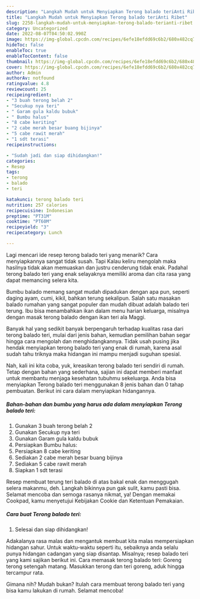 ```yaml
---
description: "Langkah Mudah untuk Menyiapkan Terong balado teriAnti Ribet"
title: "Langkah Mudah untuk Menyiapkan Terong balado teriAnti Ribet"
slug: 2258-langkah-mudah-untuk-menyiapkan-terong-balado-terianti-ribet
category: Uncategorized
date: 2022-08-07T04:50:02.990Z
image: https://img-global.cpcdn.com/recipes/6efe18efdd69c6b2/680x482cq70/terong-balado-teri-foto-resep-utama.jpg
hideToc: false
enableToc: true
enableTocContent: false
thumbnail: https://img-global.cpcdn.com/recipes/6efe18efdd69c6b2/680x482cq70/terong-balado-teri-foto-resep-utama.jpg
cover: https://img-global.cpcdn.com/recipes/6efe18efdd69c6b2/680x482cq70/terong-balado-teri-foto-resep-utama.jpg
author: Admin
authorAv: notfound
ratingvalue: 4.8
reviewcount: 25
recipeingredient:
- "3 buah terong belah 2"
- "Secukup nya teri"
- " Garam gula kaldu bubuk"
- " Bumbu halus"
- "8 cabe keriting"
- "2 cabe merah besar buang bijinya"
- "5 cabe rawit merah"
- "1 sdt terasi"
recipeinstructions:

- "Sudah jadi dan siap dihidangkan!"
categories:
- Resep
tags:
- terong
- balado
- teri

katakunci: terong balado teri 
nutrition: 257 calories
recipecuisine: Indonesian
preptime: "PT31M"
cooktime: "PT60M"
recipeyield: "3"
recipecategory: Lunch

---
```



Lagi mencari ide resep terong balado teri yang menarik? Cara menyiapkannya sangat tidak susah. Tapi Kalau keliru mengolah maka hasilnya tidak akan memuaskan dan justru cenderung tidak enak. Padahal terong balado teri yang enak selayaknya memiliki aroma dan cita rasa yang dapat memancing selera kita.


Bumbu balado memang sangat mudah dipadukan dengan apa pun, seperti daging ayam, cumi, kikil, bahkan terung sekalipun. Salah satu masakan balado rumahan yang sangat populer dan mudah dibuat adalah balado teri terung. Ibu bisa menambahkan ikan dalam menu harian keluarga, misalnya dengan masak terong balado dengan ikan teri ala Maggi.

Banyak hal yang sedikit banyak berpengaruh terhadap kualitas rasa dari terong balado teri, mulai dari jenis bahan, kemudian pemilihan bahan segar hingga cara mengolah dan menghidangkannya. Tidak usah pusing jika hendak menyiapkan terong balado teri yang enak di rumah, karena asal sudah tahu triknya maka hidangan ini mampu menjadi suguhan spesial.


Nah, kali ini kita coba, yuk, kreasikan terong balado teri sendiri di rumah. Tetap dengan bahan yang sederhana, sajian ini dapat memberi manfaat untuk membantu menjaga kesehatan tubuhmu sekeluarga. Anda bisa menyiapkan Terong balado teri menggunakan 8 jenis bahan dan 0 tahap pembuatan. Berikut ini cara dalam menyiapkan hidangannya.

<!--inarticleads1-->

##### Bahan-bahan dan bumbu yang harus ada dalam menyiapkan Terong balado teri:

1. Gunakan 3 buah terong belah 2
1. Gunakan Secukup nya teri
1. Gunakan  Garam gula kaldu bubuk
1. Persiapkan  Bumbu halus:
1. Persiapkan 8 cabe keriting
1. Sediakan 2 cabe merah besar buang bijinya
1. Sediakan 5 cabe rawit merah
1. Siapkan 1 sdt terasi


Resep membuat terung teri balado di atas bakal enak dan menggugah selera makanmu, deh. Langkah bikinnya pun gak sulit, kamu pasti bisa. Selamat mencoba dan semoga rasanya nikmat, ya! Dengan memakai Cookpad, kamu menyetujui Kebijakan Cookie dan Ketentuan Pemakaian. 

<!--inarticleads2-->

##### Cara buat Terong balado teri:


1. Selesai dan siap dihidangkan!

Adakalanya rasa malas dan mengantuk membuat kita malas mempersiapkan hidangan sahur. Untuk waktu-waktu seperti itu, sebaiknya anda selalu punya hidangan cadangan yang siap disantap. Misalnya; resep balado teri yang kami sajikan berikut ini. Cara memasak terong balado teri: Goreng terong setengah matang. Masukkan terong dan teri goreng, aduk hingga tercampur rata. 

Gimana nih? Mudah bukan? Itulah cara membuat terong balado teri yang bisa kamu lakukan di rumah. Selamat mencoba!
